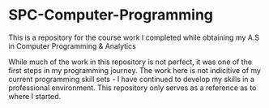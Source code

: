 # SPC-Computer-Programming
This is a repository for the course work I completed while obtaining my A.S in Computer Programming &amp; Analytics

While much of the work in this repository is not perfect, it was one of the first steps in my programming journey. 
The work here is not indicitive of my current programming skill sets - I have continued to develop my skills in a professional environment. 
This repository only serves as a reference as to where I started.
